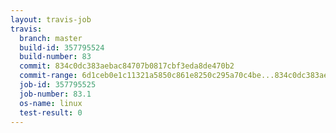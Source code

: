 ```yaml
---
layout: travis-job
travis:
  branch: master
  build-id: 357795524
  build-number: 83
  commit: 834c0dc383aebac84707b0817cbf3eda8de470b2
  commit-range: 6d1ceb0e1c11321a5850c861e8250c295a70c4be...834c0dc383aebac84707b0817cbf3eda8de470b2
  job-id: 357795525
  job-number: 83.1
  os-name: linux
  test-result: 0
---
```

